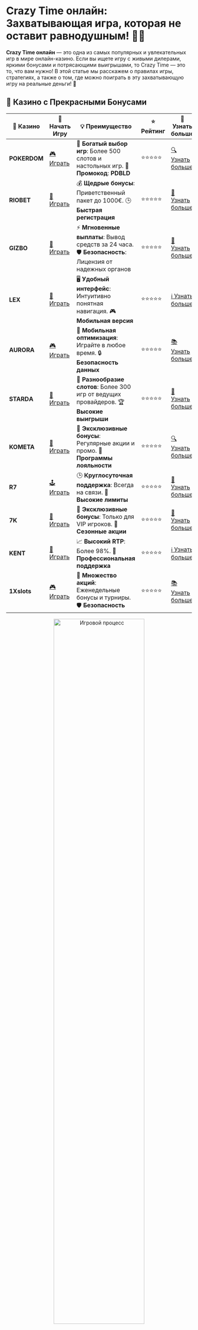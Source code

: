 # Crazy Time онлайн: Захватывающая игра, которая не оставит равнодушным! 🎉🎰

**Crazy Time онлайн** — это одна из самых популярных и увлекательных игр в мире онлайн-казино. Если вы ищете игру с живыми дилерами, яркими бонусами и потрясающими выигрышами, то Crazy Time — это то, что вам нужно! В этой статье мы расскажем о правилах игры, стратегиях, а также о том, где можно поиграть в эту захватывающую игру на реальные деньги! 🚀

## 🌟 Казино с Прекрасными Бонусами

| 🎲 **Казино** | 🔗 **Начать Игру** | 💡 **Преимущество** | ⭐ **Рейтинг** | 🔗 **Узнать больше** |
|--------------|---------------------|---------------------|----------------|----------------------|
| **POKERDOM**  | [🎮 Играть](https://brandplay.link/4k77v2yx) | 🎉 **Богатый выбор игр**: Более 500 слотов и настольных игр. 🎁 **Промокод**: **PDBLD** | ⭐⭐⭐⭐⭐ | [🔍 Узнать больше](https://brandplay.link/4k77v2yx) |
| **RIOBET**    | [🎰 Играть](https://brandplay.link/7xBLTPyj) | 💰 **Щедрые бонусы**: Приветственный пакет до 1000€. 🕒 **Быстрая регистрация** | ⭐⭐⭐⭐⭐ | [📖 Узнать больше](https://brandplay.link/7xBLTPyj) |
| **GIZBO**     | [🎲 Играть](https://brandplay.link/bprXw4YV) | ⚡ **Мгновенные выплаты**: Вывод средств за 24 часа. 🛡️ **Безопасность**: Лицензия от надежных органов | ⭐⭐⭐⭐⭐ | [📝 Узнать больше](https://brandplay.link/bprXw4YV) |
| **LEX**       | [🤑 Играть](https://brandplay.link/zW4hdDFV) | 🖥️ **Удобный интерфейс**: Интуитивно понятная навигация. 🎮 **Мобильная версия** | ⭐⭐⭐⭐⭐ | [ℹ️ Узнать больше](https://brandplay.link/zW4hdDFV) |
| **AURORA**    | [🎮 Играть](https://10trafic-stat2.com/click/668546556bcc6313411604bd/6766/13032/subaccount) | 📱 **Мобильная оптимизация**: Играйте в любое время. 🔒 **Безопасность данных** | ⭐⭐⭐⭐⭐ | [📚 Узнать больше](https://10trafic-stat2.com/click/668546556bcc6313411604bd/6766/13032/subaccount) |
| **STARDА**    | [🎯 Играть](https://brandplay.link/fB7xwRFL) | 🎰 **Разнообразие слотов**: Более 300 игр от ведущих провайдеров. 🏆 **Высокие выигрыши** | ⭐⭐⭐⭐⭐ | [🔎 Узнать больше](https://brandplay.link/fB7xwRFL) |
| **KOMETA**    | [🎰 Играть](https://brandplay.link/8ZymQJV8) | 🎁 **Эксклюзивные бонусы**: Регулярные акции и промо. 🔄 **Программы лояльности** | ⭐⭐⭐⭐⭐ | [🔍 Узнать больше](https://brandplay.link/8ZymQJV8) |
| **R7**        | [🕹️ Играть](https://brandplay.link/bMd3Yjsw) | 🕒 **Круглосуточная поддержка**: Всегда на связи. 💸 **Высокие лимиты** | ⭐⭐⭐⭐⭐ | [📖 Узнать больше](https://brandplay.link/bMd3Yjsw) |
| **7K**        | [🎲 Играть](https://brandplay.link/BvQyFShp) | 🌟 **Эксклюзивные бонусы**: Только для VIP игроков. 🎉 **Сезонные акции** | ⭐⭐⭐⭐⭐ | [📝 Узнать больше](https://brandplay.link/BvQyFShp) |
| **KENT**      | [🤑 Играть](https://brandplay.link/Fv2WP3js) | 📈 **Высокий RTP**: Более 98%. 💼 **Профессиональная поддержка** | ⭐⭐⭐⭐⭐ | [ℹ️ Узнать больше](https://brandplay.link/Fv2WP3js) |
| **1Xslots**   | [🎮 Играть](https://brandplay.link/hSB1khtr) | 🎉 **Множество акций**: Еженедельные бонусы и турниры. 🛡️ **Безопасность** | ⭐⭐⭐⭐⭐ | [📚 Узнать больше](https://brandplay.link/hSB1khtr) |

<div align="center"> <img src="https://i.pinimg.com/originals/1d/b3/25/1db325483acbe642c6d4e6fdd73a4988.gif" alt="Игровой процесс" width="70%"> </div>
---

## 🚀 Быстрые Выигрыши и Поддержка

| 🎲 **Казино** | 🔗 **Начать Игру** | 💡 **Преимущество** | ⭐ **Рейтинг** | 🔗 **Узнать больше** |
|--------------|---------------------|---------------------|----------------|----------------------|
| **GAMA**      | [🎯 Играть](https://brandplay.link/j6NMKsDz) | 🔍 **Интуитивный интерфейс**: Легкость использования. 🏅 **Престижные турниры** | ⭐⭐⭐⭐☆ | [🔎 Узнать больше](https://brandplay.link/j6NMKsDz) |
| **ONION**     | [🎰 Играть](https://brandplay.link/zBGRVpQ9) | 🤑 **Низкие ставки**: Идеально для начинающих. 🔄 **Быстрые выводы** | ⭐⭐⭐⭐☆ | [🔍 Узнать больше](https://brandplay.link/zBGRVpQ9) |
| **ЧЕМПИОН**   | [🕹️ Играть](https://temon-gter.cfd/go/lRq?p80412p304504pcc44t17455) | 🏅 **Лояльная программа**: Награды за активность. 🎁 **Ежемесячные бонусы** | ⭐⭐⭐⭐☆ | [📖 Узнать больше](https://temon-gter.cfd/go/lRq?p80412p304504pcc44t17455) |
| **VAVADA**    | [🎲 Играть](https://vavadapartner.pro/?promo=ea5c9275-6854-4505-94fc-95ab18221945-linkb2) | 🚀 **Быстрая регистрация**: Начните играть мгновенно. 🔐 **Безопасные транзакции** | ⭐⭐⭐⭐☆ | [📝 Узнать больше](https://vavadapartner.pro/?promo=ea5c9275-6854-4505-94fc-95ab18221945-linkb2) |
| **FRIENDS**   | [🤑 Играть](https://gofriends.mba/linkb2) | 🤝 **Социальные игры**: Играйте с друзьями. 🌐 **Мультиплатформенность** | ⭐⭐⭐⭐☆ | [ℹ️ Узнать больше](https://gofriends.mba/linkb2) |
| **1WIN**      | [🎮 Играть](https://brandplay.link/smXVpBbG) | 🏆 **Спортивные ставки**: Широкий выбор видов спорта. 💵 **Высокие коэффициенты** | ⭐⭐⭐⭐☆ | [📚 Узнать больше](https://brandplay.link/smXVpBbG) |
| **DRIP**      | [🎯 Играть](https://drp-ircp01.com/c07e6a3db) | 🌐 **Инновационные игры**: Новейшие игровые технологии. 🛡️ **Высокая безопасность** | ⭐⭐⭐⭐☆ | [🔎 Узнать больше](https://drp-ircp01.com/c07e6a3db) |
| **JOYCASINO** | [🎰 Играть](https://rpc30.call2me.pro/?/ru/registration?apkpop=0&partner=p24970p3291217pc98f) | 🎁 **Приятные бонусы**: Ежедневные акции и подарки. 🕹️ **Разнообразие игр** | ⭐⭐⭐⭐☆ | [🔍 Узнать больше](https://rpc30.call2me.pro/?/ru/registration?apkpop=0&partner=p24970p3291217pc98f) |
| **PLAYFORTUNA** | [🎮 Играть](https://fortunapromo.net/alt/playfortuna/registration?0dc4a9362a71feb7e3f165fb8e766f70) | 🎉 **Регулярные акции**: Бонусы, фриспины и многое другое. 🏅 **Турниры** | ⭐⭐⭐⭐☆ | [📚 Узнать больше](https://fortunapromo.net/alt/playfortuna/registration?0dc4a9362a71feb7e3f165fb8e766f70) |
| **SYKAA**     | [🤑 Играть](https://s-two-way.com/?source=linkb2&pid=30697) | 💸 **Доступные ставки**: Идеально для новичков. 🎁 **Щедрые бонусы** | ⭐⭐⭐⭐☆ | [🔍 Узнать больше](https://s-two-way.com/?source=linkb2&pid=30697) |

<div align="center"> <img src="https://i.pinimg.com/originals/1d/b3/25/1db325483acbe642c6d4e6fdd73a4988.gif" alt="Игровой процесс" width="70%"> </div>

![Crazy Time онлайн](https://i.pinimg.com/originals/a9/29/6e/a9296ea1cf6a7c20a985e593451f0323.png)

## Что такое **Crazy Time онлайн**? 🎡

**Crazy Time онлайн** — это уникальная игра с живыми дилерами, созданная компанией Evolution Gaming. Игра представляет собой комбинацию колеса фортуны и множества бонусных раундов. В отличие от обычных слотов или рулетки, Crazy Time предлагает игрокам не просто ставки на числа, а целый набор уникальных бонусных игр с невероятными возможностями для выигрыша! 🌟

В игре есть несколько секций на колесе, и каждый сегмент имеет свой коэффициент или бонус. Когда колесо останавливается, игроки могут выиграть в зависимости от того, на каком сегменте оно остановится. Также игра включает в себя бонусные раунды с мультипликаторами, фриспинами и другими захватывающими возможностями!

## Как играть в **Crazy Time онлайн**? 🎮

### 1. **Выбор ставки** 💰
Перед тем как начать игру, необходимо выбрать, на какой сегмент колеса вы хотите поставить. В игре есть несколько вариантов ставок:

- **Числа**: Ставьте на числа, такие как 1, 2, 5 или 10.
- **Бонусы**: Ставьте на бонусные раунды, такие как Crazy Time, Pachinko, Cash Hunt или Coin Flip.

### 2. **Колесо фортуны** 🎡
После того как все ставки сделаны, ведущий вращает колесо. Если колесо останавливается на выбранном вами сегменте, вы выигрываете в соответствии с указанным коэффициентом или активируется один из бонусных раундов.

### 3. **Бонусные игры** 🎁
Если колесо останавливается на бонусной секции, активируется одна из бонусных игр, где можно выиграть дополнительные деньги. Вот что вас ожидает:

- **Crazy Time**: Увлекательная бонусная игра, где можно выиграть огромные множители!
- **Pachinko**: Попробуйте удачу в игре, где нужно бросать шары на доску с множителями.
- **Cash Hunt**: Выберите из множества скрытых символов, чтобы выиграть множители.
- **Coin Flip**: Угадай, какая сторона монеты принесет выигрыш.

## Стратегии для **Crazy Time онлайн**: Как увеличить шансы на победу? 🎯

Хотя в игре многое зависит от удачи, есть несколько стратегий, которые могут помочь вам повысить свои шансы на успех:

- **Управление банкроллом**: Установите лимиты на ставки и придерживайтесь их.
- **Игровая дисциплина**: Останавливайтесь, если достигли заранее установленного лимита выигрыша или проигрыша.
- **Ставки на бонусы**: Бонусные раунды предлагают самые высокие выигрыши, поэтому не бойтесь ставить на них, чтобы получить шанс на огромные множители.

## Где можно играть в **Crazy Time онлайн**? 🌐

Для того чтобы насладиться **Crazy Time онлайн**, вам нужно выбрать качественное онлайн-казино. Вот несколько платформ, которые предлагают эту игру:

- **Pokerdom** 🎰
- **Riobet** 💎
- **Gizbo** 🌟
- **7K** 🏆
- **Kent** 🔥

Эти казино обеспечивают высококачественные трансляции с живыми дилерами, а также дают возможность играть на реальные деньги. Ознакомьтесь с доступными бонусами и выберите лучшее предложение для себя!

## Преимущества игры в **Crazy Time онлайн** 🏅

1. **Яркие бонусные игры**: Каждый бонусный раунд — это шанс на большой выигрыш. Захватывающие игры, такие как Crazy Time и Pachinko, делают игровой процесс увлекательным и динамичным.
2. **Живые дилеры**: В игре работают настоящие ведущие, которые создают атмосферу настоящего казино.
3. **Большие выигрыши**: Возможность выиграть огромные суммы благодаря высокому коэффициенту и бонусам.
4. **Простые правила**: Несмотря на наличие бонусных раундов, правила игры в Crazy Time просты для понимания.

## Заключение: Погрузитесь в мир **Crazy Time онлайн** и выигрывайте! 🎉💸

**Crazy Time онлайн** — это одна из самых захватывающих игр в мире онлайн-казино. Яркие бонусные игры, живые дилеры и возможность выиграть огромные деньги делают эту игру популярной среди игроков со всего мира. Поиграйте в **Crazy Time онлайн**, испытайте удачу и получите шанс на большие выигрыши!

Готовы испытать удачу? Тогда не теряйте время — выберите одно из казино, зарегистрируйтесь и начинайте играть в **Crazy Time онлайн** прямо сейчас! 🎯💰
